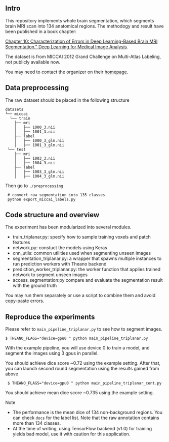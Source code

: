 ## Intro

This repository implements whole brain segmentation, which segments brain MRI scan into 134 anatomical regions. The methodogy and result have been published in a book chapter:

[Chapter 10: Characterization of Errors in Deep Learning-Based Brain MRI Segmentation." Deep Learning for Medical Image Analysis](https://www.elsevier.com/books/deep-learning-for-medical-image-analysis/zhou/978-0-12-810408-8).

The dataset is from MICCAI 2012 Grand Challenge on Multi-Atlas Labeling, not publicly available now.

You may need to contact the organizer on their [homepage](https://my.vanderbilt.edu/masi/).


## Data preprocessing
The raw dataset should be placed in the following structure

```
datasets
└── miccai
  └── train
    ├── mri
    │   ├── 1000_3.nii
    │   ├── 1001_3.nii
    ├── label
    │   ├── 1000_3_glm.nii
    │   ├── 1001_3_glm.nii
 └── test
    ├── mri
    │   ├── 1003_3.nii
    │   ├── 1004_3.nii
    ├── label
    │   ├── 1003_3_glm.nii
    │   ├── 1004_3_glm.nii
```
Then go to ```./preprocessing```

     # convert raw segmentation into 135 classes
     python export_miccai_labels.py


## Code structure and overview

The experiment has been modularized into several modules.

- train_triplanar.py: specify how to sample training voxels and patch features
- network.py: constuct the models using Keras
- cnn_utils: common utilities used when segmenting unseen images
- segmentation_triplanar.py: a wrapper that spawns multiple instances to run prediction workers with Theano backend
- prediction_worker_triplanar.py: the worker function that applies trained network to segment unseen images
- access_segmentation:py compare and evaluate the segmentation result with the ground truth

You may run them separately or use a script to combine them and avoid copy-paste errors.

## Reproduce the experiments
Please refer to ```main_pipeline_triplanar.py``` to see how to segment images.

    $ THEANO_FLAGS="device=gpu0 " python main_pipeline_triplanar.py

With the example pipeline, you will use device 0 to train a model,
and segment the images using 3 gpus in parallel.

You should achieve dice score ~0.72 using the example setting.
After that, you can launch second round segmentation using the results gained from above

     $ THEANO_FLAGS="device=gpu0 " python main_pipeline_triplanar_cent.py

You should achieve mean dice score ~0.735 using the example setting.

Note

- The performance is the mean dice of 134 non-background regions. You can check `docs` for the label list. Note that the raw annotation contains more than 134 classes.
- At the time of writing, using TensorFlow backend (v1.0) for training yields bad model, use it with caution for this application.
